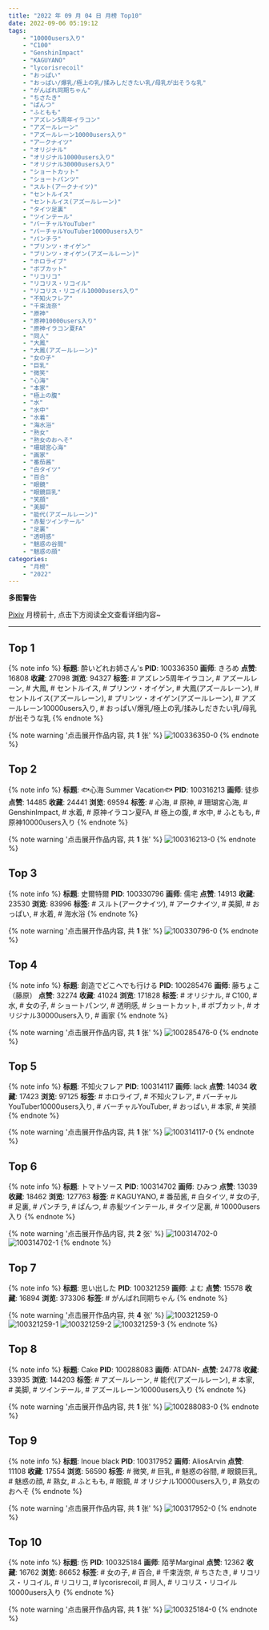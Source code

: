 ```yaml
---
title: "2022 年 09 月 04 日 月榜 Top10"
date: 2022-09-06 05:19:12
tags:
    - "10000users入り"
    - "C100"
    - "GenshinImpact"
    - "KAGUYANO"
    - "lycorisrecoil"
    - "おっぱい"
    - "おっぱい/爆乳/極上の乳/揉みしだきたい乳/母乳が出そうな乳"
    - "がんばれ同期ちゃん"
    - "ちさたき"
    - "ぱんつ"
    - "ふともも"
    - "アズレン5周年イラコン"
    - "アズールレーン"
    - "アズールレーン10000users入り"
    - "アークナイツ"
    - "オリジナル"
    - "オリジナル10000users入り"
    - "オリジナル30000users入り"
    - "ショートカット"
    - "ショートパンツ"
    - "スルト(アークナイツ)"
    - "セントルイス"
    - "セントルイス(アズールレーン)"
    - "タイツ足裏"
    - "ツインテール"
    - "バーチャルYouTuber"
    - "バーチャルYouTuber10000users入り"
    - "パンチラ"
    - "プリンツ・オイゲン"
    - "プリンツ・オイゲン(アズールレーン)"
    - "ホロライブ"
    - "ボブカット"
    - "リコリコ"
    - "リコリス・リコイル"
    - "リコリス・リコイル10000users入り"
    - "不知火フレア"
    - "千束泷奈"
    - "原神"
    - "原神10000users入り"
    - "原神イラコン夏FA"
    - "同人"
    - "大鳳"
    - "大鳳(アズールレーン)"
    - "女の子"
    - "巨乳"
    - "微笑"
    - "心海"
    - "本家"
    - "極上の腹"
    - "水"
    - "水中"
    - "水着"
    - "海水浴"
    - "熟女"
    - "熟女のおへそ"
    - "珊瑚宮心海"
    - "画家"
    - "番茄酱"
    - "白タイツ"
    - "百合"
    - "眼鏡"
    - "眼鏡巨乳"
    - "笑顔"
    - "美脚"
    - "能代(アズールレーン)"
    - "赤髪ツインテール"
    - "足裏"
    - "透明感"
    - "魅惑の谷間"
    - "魅惑の顔"
categories:
    - "月榜"
    - "2022"
---
```


<i class="fa fa-triangle-exclamation"></i>**多图警告**<i class="fa fa-triangle-exclamation"></i>

[Pixiv](https://www.pixiv.net/) 月榜前十, 点击下方阅读全文查看详细内容~

<!-- more -->

---

## Top 1

{% note info %}
**标题**: 酔いどれお姉さん's
**PID**: 100336350 **画师**: きろめ
**点赞**: 16808 **收藏**: 27098 **浏览**: 94327
**标签**: # アズレン5周年イラコン, # アズールレーン, # 大鳳, # セントルイス, # プリンツ・オイゲン, # 大鳳(アズールレーン), # セントルイス(アズールレーン), # プリンツ・オイゲン(アズールレーン), # アズールレーン10000users入り, # おっぱい/爆乳/極上の乳/揉みしだきたい乳/母乳が出そうな乳
{% endnote %}

{% note warning '点击展开作品内容, 共 **1** 张' %}
![100336350-0](https://i.pixiv.re/img-original/img/2022/08/08/22/31/35/100336350_p0.png)
{% endnote %}

## Top 2

{% note info %}
**标题**: 🐟心海 Summer Vacation🐟
**PID**: 100316213 **画师**: 徒歩
**点赞**: 14485 **收藏**: 24441 **浏览**: 69594
**标签**: # 心海, # 原神, # 珊瑚宮心海, # GenshinImpact, # 水着, # 原神イラコン夏FA, # 極上の腹, # 水中, # ふともも, # 原神10000users入り
{% endnote %}

{% note warning '点击展开作品内容, 共 **1** 张' %}
![100316213-0](https://i.pixiv.re/img-original/img/2022/08/08/00/53/06/100316213_p0.png)
{% endnote %}

## Top 3

{% note info %}
**标题**: 史爾特爾
**PID**: 100330796 **画师**: 儒宅
**点赞**: 14913 **收藏**: 23530 **浏览**: 83996
**标签**: # スルト(アークナイツ), # アークナイツ, # 美脚, # おっぱい, # 水着, # 海水浴
{% endnote %}

{% note warning '点击展开作品内容, 共 **1** 张' %}
![100330796-0](https://i.pixiv.re/img-original/img/2022/08/09/10/44/49/100330796_p0.jpg)
{% endnote %}

## Top 4

{% note info %}
**标题**: 創造でどこへでも行ける
**PID**: 100285476 **画师**: 藤ちょこ（藤原）
**点赞**: 32274 **收藏**: 41024 **浏览**: 171828
**标签**: # オリジナル, # C100, # 水, # 女の子, # ショートパンツ, # 透明感, # ショートカット, # ボブカット, # オリジナル30000users入り, # 画家
{% endnote %}

{% note warning '点击展开作品内容, 共 **1** 张' %}
![100285476-0](https://i.pixiv.re/img-original/img/2022/08/07/00/00/19/100285476_p0.png)
{% endnote %}

## Top 5

{% note info %}
**标题**: 不知火フレア
**PID**: 100314117 **画师**: lack
**点赞**: 14034 **收藏**: 17423 **浏览**: 97125
**标签**: # ホロライブ, # 不知火フレア, # バーチャルYouTuber10000users入り, # バーチャルYouTuber, # おっぱい, # 本家, # 笑顔
{% endnote %}

{% note warning '点击展开作品内容, 共 **1** 张' %}
![100314117-0](https://i.pixiv.re/img-original/img/2022/08/08/00/00/16/100314117_p0.png)
{% endnote %}

## Top 6

{% note info %}
**标题**: トマトソース
**PID**: 100314702 **画师**: ひみつ
**点赞**: 13039 **收藏**: 18462 **浏览**: 127763
**标签**: # KAGUYANO, # 番茄酱, # 白タイツ, # 女の子, # 足裏, # パンチラ, # ぱんつ, # 赤髪ツインテール, # タイツ足裏, # 10000users入り
{% endnote %}

{% note warning '点击展开作品内容, 共 **2** 张' %}
![100314702-0](https://i.pixiv.re/img-original/img/2022/08/08/00/07/56/100314702_p0.png)
![100314702-1](https://i.pixiv.re/img-original/img/2022/08/08/00/07/56/100314702_p1.png)
{% endnote %}

## Top 7

{% note info %}
**标题**: 思い出した
**PID**: 100321259 **画师**: よむ
**点赞**: 15578 **收藏**: 16894 **浏览**: 373306
**标签**: # がんばれ同期ちゃん
{% endnote %}

{% note warning '点击展开作品内容, 共 **4** 张' %}
![100321259-0](https://i.pixiv.re/img-original/img/2022/08/08/08/04/57/100321259_p0.png)
![100321259-1](https://i.pixiv.re/img-original/img/2022/08/08/08/04/57/100321259_p1.png)
![100321259-2](https://i.pixiv.re/img-original/img/2022/08/08/08/04/57/100321259_p2.png)
![100321259-3](https://i.pixiv.re/img-original/img/2022/08/08/08/04/57/100321259_p3.png)
{% endnote %}

## Top 8

{% note info %}
**标题**: Cake
**PID**: 100288083 **画师**: ATDAN-
**点赞**: 24778 **收藏**: 33935 **浏览**: 144203
**标签**: # アズールレーン, # 能代(アズールレーン), # 本家, # 美脚, # ツインテール, # アズールレーン10000users入り
{% endnote %}

{% note warning '点击展开作品内容, 共 **1** 张' %}
![100288083-0](https://i.pixiv.re/img-original/img/2022/08/07/02/10/28/100288083_p0.jpg)
{% endnote %}

## Top 9

{% note info %}
**标题**: Inoue black
**PID**: 100317952 **画师**: AliosArvin
**点赞**: 11108 **收藏**: 17554 **浏览**: 56590
**标签**: # 微笑, # 巨乳, # 魅惑の谷間, # 眼鏡巨乳, # 魅惑の顔, # 熟女, # ふともも, # 眼鏡, # オリジナル10000users入り, # 熟女のおへそ
{% endnote %}

{% note warning '点击展开作品内容, 共 **1** 张' %}
![100317952-0](https://i.pixiv.re/img-original/img/2022/08/08/02/22/40/100317952_p0.png)
{% endnote %}

## Top 10

{% note info %}
**标题**: 伤
**PID**: 100325184 **画师**: 陌芋Marginal
**点赞**: 12362 **收藏**: 16762 **浏览**: 86652
**标签**: # 女の子, # 百合, # 千束泷奈, # ちさたき, # リコリス・リコイル, # リコリコ, # lycorisrecoil, # 同人, # リコリス・リコイル10000users入り
{% endnote %}

{% note warning '点击展开作品内容, 共 **1** 张' %}
![100325184-0](https://i.pixiv.re/img-original/img/2022/08/08/13/25/00/100325184_p0.jpg)
{% endnote %}
